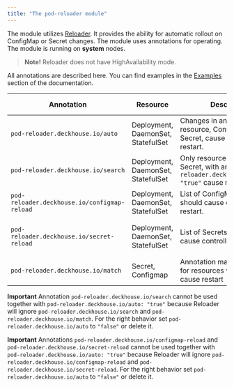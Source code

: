 ```yaml
---
title: "The pod-reloader module"
---
```


The module utilizes [Reloader](https://github.com/stakater/Reloader).
It provides the ability for automatic rollout on ConfigMap or Secret changes.
The module uses annotations for operating. The module is running on **system** nodes.

> **Note!** Reloader does not have HighAvailability mode.

All annotations are described here. You can find examples in the [Examples](examples.html) section of the documentation.

| Annotation                                   | Resource                           | Description                                                                                                  | Acceptable values                             |
| -------------------------------------------- |------------------------------------| ------------------------------------------------------------------------------------------------------------ | --------------------------------------------- |
| `pod-reloader.deckhouse.io/auto`             | Deployment, DaemonSet, StatefulSet | Changes in any attached resource, ConfigMap or Secret, cause controller's pod restart.                      | `"true"`, `"false"`                            |
| `pod-reloader.deckhouse.io/search`           | Deployment, DaemonSet, StatefulSet | Only resources, ConfigMap or Secret, with annotation `pod-reloader.deckhouse.io/match: "true"` cause restart | `"true"`, `"false"`                            |
| `pod-reloader.deckhouse.io/configmap-reload` | Deployment, DaemonSet, StatefulSet | List of ConfigMaps which should cause controller restart.                                                    | `"some-cm"`, `"some-cm1,some-cm2"`             |
| `pod-reloader.deckhouse.io/secret-reload`    | Deployment, DaemonSet, StatefulSet | List of Secrets which should cause controller restart.                                                       | `"some-secret"`, `"some-secret1,some-secret2"` |
| `pod-reloader.deckhouse.io/match`            | Secret, Configmap                  | Annotation mark resources for resources which should cause restart                                           | `"true"`, `"false"`                            |

**Important** Annotation `pod-reloader.deckhouse.io/search` cannot be used together with `pod-reloader.deckhouse.io/auto: "true"` because Reloader will ignore `pod-reloader.deckhouse.io/search` and `pod-reloader.deckhouse.io/match`. For the right behavior set `pod-reloader.deckhouse.io/auto` to `"false"` or delete it.

**Important** Annotations `pod-reloader.deckhouse.io/configmap-reload` and `pod-reloader.deckhouse.io/secret-reload` cannot be used together with `pod-reloader.deckhouse.io/auto: "true"` because Reloader will ignore `pod-reloader.deckhouse.io/configmap-reload` and `pod-reloader.deckhouse.io/secret-reload`. For the right behavior set `pod-reloader.deckhouse.io/auto` to `"false"` or delete it.
